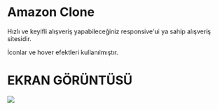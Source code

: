 # Amazon Clone

Hızlı ve keyifli alışveriş yapabileceğiniz responsive'ui ya sahip alışveriş sitesidir.

İconlar ve hover efektleri kullanılmıştır.

# EKRAN GÖRÜNTÜSÜ

<img src="amazon-clone.gif" />
